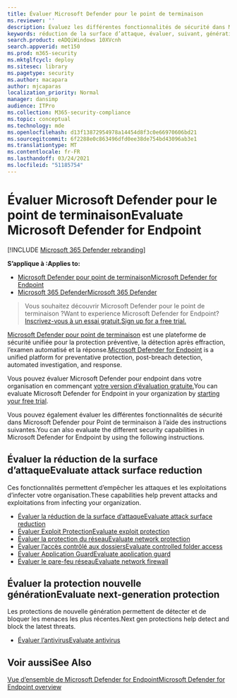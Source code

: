 ```yaml
---
title: Évaluer Microsoft Defender pour le point de terminaison
ms.reviewer: ''
description: Évaluez les différentes fonctionnalités de sécurité dans Microsoft Defender pour point de terminaison.
keywords: réduction de la surface d’attaque, évaluer, suivant, génération, protection
search.product: eADQiWindows 10XVcnh
search.appverid: met150
ms.prod: m365-security
ms.mktglfcycl: deploy
ms.sitesec: library
ms.pagetype: security
ms.author: macapara
author: mjcaparas
localization_priority: Normal
manager: dansimp
audience: ITPro
ms.collection: M365-security-compliance
ms.topic: conceptual
ms.technology: mde
ms.openlocfilehash: d13f13872954978a14454d8f3c0e66970606bd21
ms.sourcegitcommit: 6f2288e0c863496dfd0ee38de754bd43096ab3e1
ms.translationtype: MT
ms.contentlocale: fr-FR
ms.lasthandoff: 03/24/2021
ms.locfileid: "51185754"
---
```

# <a name="evaluate-microsoft-defender-for-endpoint"></a><span data-ttu-id="75036-104">Évaluer Microsoft Defender pour le point de terminaison</span><span class="sxs-lookup"><span data-stu-id="75036-104">Evaluate Microsoft Defender for Endpoint</span></span> 

[!INCLUDE [Microsoft 365 Defender rebranding](../../includes/microsoft-defender.md)]

<span data-ttu-id="75036-105">**S’applique à :**</span><span class="sxs-lookup"><span data-stu-id="75036-105">**Applies to:**</span></span>
- [<span data-ttu-id="75036-106">Microsoft Defender pour point de terminaison</span><span class="sxs-lookup"><span data-stu-id="75036-106">Microsoft Defender for Endpoint</span></span>](https://go.microsoft.com/fwlink/p/?linkid=2154037)
- [<span data-ttu-id="75036-107">Microsoft 365 Defender</span><span class="sxs-lookup"><span data-stu-id="75036-107">Microsoft 365 Defender</span></span>](https://go.microsoft.com/fwlink/?linkid=2118804)

><span data-ttu-id="75036-108">Vous souhaitez découvrir Microsoft Defender pour le point de terminaison ?</span><span class="sxs-lookup"><span data-stu-id="75036-108">Want to experience Microsoft Defender for Endpoint?</span></span> [<span data-ttu-id="75036-109">Inscrivez-vous à un essai gratuit.</span><span class="sxs-lookup"><span data-stu-id="75036-109">Sign up for a free trial.</span></span>](https://www.microsoft.com/microsoft-365/windows/microsoft-defender-atp?ocid=docs-wdatp-enablesiem-abovefoldlink)

<span data-ttu-id="75036-110">[Microsoft Defender pour point de terminaison](https://go.microsoft.com/fwlink/?linkid=2154037) est une plateforme de sécurité unifiée pour la protection préventive, la détection après effraction, l’examen automatisé et la réponse.</span><span class="sxs-lookup"><span data-stu-id="75036-110">[Microsoft Defender for Endpoint](https://go.microsoft.com/fwlink/?linkid=2154037) is a unified platform for preventative protection, post-breach detection, automated investigation, and response.</span></span>

<span data-ttu-id="75036-111">Vous pouvez évaluer Microsoft Defender pour endpoint dans votre organisation en commençant [votre version d’évaluation gratuite.](https://www.microsoft.com/microsoft-365/windows/microsoft-defender-atp)</span><span class="sxs-lookup"><span data-stu-id="75036-111">You can evaluate Microsoft Defender for Endpoint in your organization by [starting your free trial](https://www.microsoft.com/microsoft-365/windows/microsoft-defender-atp).</span></span>

<span data-ttu-id="75036-112">Vous pouvez également évaluer les différentes fonctionnalités de sécurité dans Microsoft Defender pour Point de terminaison à l’aide des instructions suivantes.</span><span class="sxs-lookup"><span data-stu-id="75036-112">You can also evaluate the different security capabilities in Microsoft Defender for Endpoint by using the following instructions.</span></span>

## <a name="evaluate-attack-surface-reduction"></a><span data-ttu-id="75036-113">Évaluer la réduction de la surface d’attaque</span><span class="sxs-lookup"><span data-stu-id="75036-113">Evaluate attack surface reduction</span></span>

<span data-ttu-id="75036-114">Ces fonctionnalités permettent d’empêcher les attaques et les exploitations d’infecter votre organisation.</span><span class="sxs-lookup"><span data-stu-id="75036-114">These capabilities help prevent attacks and exploitations from infecting your organization.</span></span>

- [<span data-ttu-id="75036-115">Évaluer la réduction de la surface d’attaque</span><span class="sxs-lookup"><span data-stu-id="75036-115">Evaluate attack surface reduction</span></span>](./evaluate-attack-surface-reduction.md)
- [<span data-ttu-id="75036-116">Évaluer Exploit Protection</span><span class="sxs-lookup"><span data-stu-id="75036-116">Evaluate exploit protection</span></span>](./evaluate-exploit-protection.md)
- [<span data-ttu-id="75036-117">Évaluer la protection du réseau</span><span class="sxs-lookup"><span data-stu-id="75036-117">Evaluate network protection</span></span>](./evaluate-exploit-protection.md)
- [<span data-ttu-id="75036-118">Évaluer l’accès contrôlé aux dossiers</span><span class="sxs-lookup"><span data-stu-id="75036-118">Evaluate controlled folder access</span></span>](./evaluate-controlled-folder-access.md)
- [<span data-ttu-id="75036-119">Évaluer Application Guard</span><span class="sxs-lookup"><span data-stu-id="75036-119">Evaluate application guard</span></span>](https://docs.microsoft.com/windows/security/threat-protection/microsoft-defender-application-guard/test-scenarios-md-app-guard)
- [<span data-ttu-id="75036-120">Évaluer le pare-feu réseau</span><span class="sxs-lookup"><span data-stu-id="75036-120">Evaluate network firewall</span></span>](https://docs.microsoft.com/windows/security/threat-protection/windows-firewall/evaluating-windows-firewall-with-advanced-security-design-examples)

## <a name="evaluate-next-generation-protection"></a><span data-ttu-id="75036-121">Évaluer la protection nouvelle génération</span><span class="sxs-lookup"><span data-stu-id="75036-121">Evaluate next-generation protection</span></span>

<span data-ttu-id="75036-122">Les protections de nouvelle génération permettent de détecter et de bloquer les menaces les plus récentes.</span><span class="sxs-lookup"><span data-stu-id="75036-122">Next gen protections help detect and block the latest threats.</span></span>

- [<span data-ttu-id="75036-123">Évaluer l’antivirus</span><span class="sxs-lookup"><span data-stu-id="75036-123">Evaluate antivirus</span></span>](https://docs.microsoft.com/windows/security/threat-protection/microsoft-defender-antivirus/evaluate-microsoft-defender-antivirus)

## <a name="see-also"></a><span data-ttu-id="75036-124">Voir aussi</span><span class="sxs-lookup"><span data-stu-id="75036-124">See Also</span></span>

[<span data-ttu-id="75036-125">Vue d’ensemble de Microsoft Defender for Endpoint</span><span class="sxs-lookup"><span data-stu-id="75036-125">Microsoft Defender for Endpoint overview</span></span>](microsoft-defender-endpoint.md)
